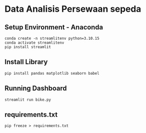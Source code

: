 # Data Analisis Persewaan sepeda ##

## Setup Environment - Anaconda ##
```
conda create -n streamlitenv python=3.10.15
conda activate streamlitenv
pip install streamlit
```
## Install Library ##

```
pip install pandas matplotlib seaborn babel
```

## Running Dashboard ##
```
streamlit run bike.py
```
##  requirements.txt ##
```
pip freeze > requirements.txt
```
